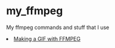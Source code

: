 # my_ffmpeg
My ffmpeg commands and stuff that I use

<li>
 <a href="Wexnaoz/my_ffmpeg/blob/main/Making%20a%20gif%20with%20ffmpeg"> Making a GIF with FFMPEG</a>
</li>
